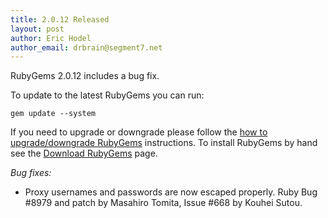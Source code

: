 ```yaml
---
title: 2.0.12 Released
layout: post
author: Eric Hodel
author_email: drbrain@segment7.net
---
```


RubyGems 2.0.12 includes a bug fix.

To update to the latest RubyGems you can run:

    gem update --system

If you need to upgrade or downgrade please follow the [how to upgrade/downgrade
RubyGems][upgrading] instructions.  To install RubyGems by hand see the
[Download RubyGems][download] page.

_Bug fixes:_

* Proxy usernames and passwords are now escaped properly.  Ruby Bug #8979 and patch by Masahiro Tomita, Issue #668 by Kouhei Sutou.


[download]: http://rubygems.org/pages/download
[upgrading]: http://docs.seattlerb.org/rubygems/UPGRADING_rdoc.html

